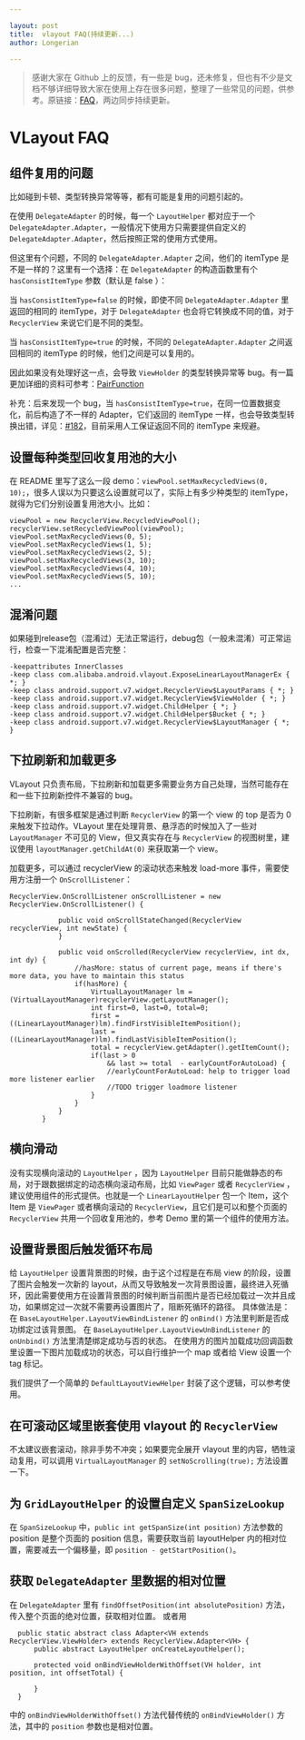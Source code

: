 ```yaml
---

layout: post
title:  vlayout FAQ(持续更新...)
author: Longerian

---
```


> 感谢大家在 Github 上的反馈，有一些是 bug，还未修复，但也有不少是文档不够详细导致大家在使用上存在很多问题，整理了一些常见的问题，供参考。原链接：[FAQ](https://github.com/alibaba/vlayout/blob/master/docs/VLayoutFAQ.md)，两边同步持续更新。

# VLayout FAQ

## 组件复用的问题
比如碰到卡顿、类型转换异常等等，都有可能是复用的问题引起的。

在使用 `DelegateAdapter` 的时候，每一个 `LayoutHelper` 都对应于一个 `DelegateAdapter.Adapter`，一般情况下使用方只需要提供自定义的 `DelegateAdapter.Adapter`，然后按照正常的使用方式使用。

但这里有个问题，不同的 `DelegateAdapter.Adapter` 之间，他们的 itemType 是不是一样的？这里有一个选择：在 `DelegateAdapter` 的构造函数里有个 `hasConsistItemType` 参数（默认是 false ）：

当 `hasConsistItemType=false` 的时候，即使不同 `DelegateAdapter.Adapter` 里返回的相同的 itemType，对于 `DelegateAdapter` 也会将它转换成不同的值，对于 `RecyclerView` 来说它们是不同的类型。

当 `hasConsistItemType=true` 的时候，不同的 `DelegateAdapter.Adapter` 之间返回相同的 itemType 的时候，他们之间是可以复用的。

因此如果没有处理好这一点，会导致 `ViewHolder` 的类型转换异常等 bug。有一篇更加详细的资料可参考：[PairFunction](http://pingguohe.net/2017/05/03/the-beauty-of-math-in-vlayout.html)

补充：后来发现一个 bug，当 `hasConsistItemType=true`，在同一位置数据变化，前后构造了不一样的 Adapter，它们返回的 itemType 一样，也会导致类型转换出错，详见：[#182](https://github.com/alibaba/vlayout/issues/182)，目前采用人工保证返回不同的 itemType 来规避。

## 设置每种类型回收复用池的大小
在 README 里写了这么一段 demo：`viewPool.setMaxRecycledViews(0, 10);`，很多人误以为只要这么设置就可以了，实际上有多少种类型的 itemType，就得为它们分别设置复用池大小。比如：

```
viewPool = new RecyclerView.RecycledViewPool();
recyclerView.setRecycledViewPool(viewPool);
viewPool.setMaxRecycledViews(0, 5);
viewPool.setMaxRecycledViews(1, 5);
viewPool.setMaxRecycledViews(2, 5);
viewPool.setMaxRecycledViews(3, 10);
viewPool.setMaxRecycledViews(4, 10);
viewPool.setMaxRecycledViews(5, 10);
...
```

## 混淆问题

如果碰到release包（混淆过）无法正常运行，debug包（一般未混淆）可正常运行，检查一下混淆配置是否完整：

```
-keepattributes InnerClasses
-keep class com.alibaba.android.vlayout.ExposeLinearLayoutManagerEx { *; }
-keep class android.support.v7.widget.RecyclerView$LayoutParams { *; }
-keep class android.support.v7.widget.RecyclerView$ViewHolder { *; }
-keep class android.support.v7.widget.ChildHelper { *; }
-keep class android.support.v7.widget.ChildHelper$Bucket { *; }
-keep class android.support.v7.widget.RecyclerView$LayoutManager { *; }
```

## 下拉刷新和加载更多

VLayout 只负责布局，下拉刷新和加载更多需要业务方自己处理，当然可能存在和一些下拉刷新控件不兼容的 bug。

下拉刷新，有很多框架是通过判断 `RecyclerView` 的第一个 view 的 top 是否为 0 来触发下拉动作。VLayout 里在处理背景、悬浮态的时候加入了一些对 `LayoutManager` 不可见的 View，但又真实存在与 `RecyclerView` 的视图树里，建议使用 `layoutManager.getChildAt(0)` 来获取第一个 view。

加载更多，可以通过 recyclerView 的滚动状态来触发 load-more 事件，需要使用方注册一个 `OnScrollListener`：

```
RecyclerView.OnScrollListener onScrollListener = new RecyclerView.OnScrollListener() {

            public void onScrollStateChanged(RecyclerView recyclerView, int newState) {
            }

            public void onScrolled(RecyclerView recyclerView, int dx, int dy) {
                //hasMore: status of current page, means if there's more data, you have to maintain this status
                if(hasMore) {
                    VirtualLayoutManager lm = (VirtualLayoutManager)recyclerView.getLayoutManager();
                    int first=0, last=0, total=0;
                    first = ((LinearLayoutManager)lm).findFirstVisibleItemPosition();
                    last = ((LinearLayoutManager)lm).findLastVisibleItemPosition();
                    total = recyclerView.getAdapter().getItemCount();
                    if(last > 0
                        && last >= total  - earlyCountForAutoLoad) {
                        //earlyCountForAutoLoad: help to trigger load more listener earlier
                        //TODO trigger loadmore listener
                    }
                }
            }
        }
```

## 横向滑动
没有实现横向滚动的 `LayoutHelper` ，因为 `LayoutHelper` 目前只能做静态的布局，对于跟数据绑定的动态横向滚动布局，比如 `ViewPager` 或者 `RecyclerView` ，建议使用组件的形式提供。也就是一个 `LinearLayoutHelper` 包一个 Item，这个 Item 是 `ViewPager` 或者横向滚动的 `RecyclerView`，且它们是可以和整个页面的 `RecyclerView` 共用一个回收复用池的，参考 Demo 里的第一个组件的使用方法。

## 设置背景图后触发循环布局
给 `LayoutHelper` 设置背景图的时候，由于这个过程是在布局 view 的阶段，设置了图片会触发一次新的 layout，从而又导致触发一次背景图设置，最终进入死循环，因此需要使用方在设置背景图的时候判断当前图片是否已经加载过一次并且成功，如果绑定过一次就不需要再设置图片了，阻断死循环的路径。
具体做法是：
在 `BaseLayoutHelper.LayoutViewBindListener` 的 `onBind()` 方法里判断是否成功绑定过该背景图。
在 `BaseLayoutHelper.LayoutViewUnBindListener` 的 `onUnbind()` 方法里清楚绑定成功与否的状态。
在使用方的图片加载成功回调函数里设置一下图片加载成功的状态，可以自行维护一个 map 或者给 View 设置一个 tag 标记。

我们提供了一个简单的 `DefaultLayoutViewHelper` 封装了这个逻辑，可以参考使用。

## 在可滚动区域里嵌套使用 vlayout 的 `RecyclerView`

不太建议嵌套滚动，除非手势不冲突；如果要完全展开 vlayout 里的内容，牺牲滚动复用，可以调用 `VirtualLayoutManager` 的 `setNoScrolling(true);` 方法设置一下。

## 为 `GridLayoutHelper` 的设置自定义 `SpanSizeLookup`

在 `SpanSizeLookup` 中，`public int getSpanSize(int position)` 方法参数的 position 是整个页面的 position 信息，需要获取当前 layoutHelper 内的相对位置，需要减去一个偏移量，即 `position - getStartPosition()`。

## 获取 `DelegateAdapter` 里数据的相对位置

在 `DelegateAdapter` 里有 `findOffsetPosition(int absolutePosition)` 方法，传入整个页面的绝对位置，获取相对位置。
或者用
```
  public static abstract class Adapter<VH extends RecyclerView.ViewHolder> extends RecyclerView.Adapter<VH> {
      public abstract LayoutHelper onCreateLayoutHelper();

      protected void onBindViewHolderWithOffset(VH holder, int position, int offsetTotal) {

      }
  }
```
中的 `onBindViewHolderWithOffset()` 方法代替传统的 `onBindViewHolder()` 方法，其中的 `position` 参数也是相对位置。

